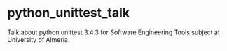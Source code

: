 # python_unittest_talk
Talk about python unittest 3.4.3 for Software Engineering Tools subject at University of Almería.
